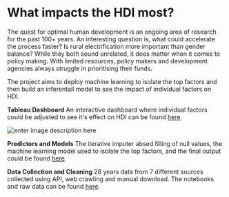 # What impacts the HDI most?

The quest for optimal human development is an ongoing area of research for the past 100+ years. An interesting question is, what could accelerate the process faster? Is rural electrification more important than gender balance? While they both sound unrelated, it does matter when it comes to policy making. With limited resources, policy makers and development agencies always struggle in prioritising their funds. 

The  project aims to deploy machine learning to isolate the top factors and then build an inferentail model to see the impact of individual factors on HDI.

**Tableau Dashboard**
An interactive dashboard where individual factors could be adjusted to see it's effect on HDI can be found [here](https://public.tableau.com/profile/arasan8873#!/vizhome/WhatImpactsPoverty/Poverty).

![enter image description here](https://lh3.googleusercontent.com/LJnnkcDCwwd-eq7GuPzZUggt6rtzZ4OdXGsqdst6jKMuUMqc9MGM-O3hKNvtAGeRbP_DuYSDGyUeViG3bA-7ioOp2tKNcrmmRoiH9YVZqfZQ1op9Ivsjb2ywhYSBDxbyalIGbQJ4CKxeFOid8hCcrYo9-aheTjmsvUXqBjtXOettHrAzO-2pSnxel0eaEwphVvRiM_ckUgMD0NJ0Mm8h8yExW31oUh1cot13MxUlDQPWXHImDoZhL9YrNuK5gkeD-T9DvUmp1LWKGZTi4m-Gr4MNb9ih4fLTNrqpONI5v1J5q294UT5vGEeY8zzrkBOJKjalKs0iHDc8Iv8rL3w0tgAJf1IzuhcXULKsv1vdPTn1dSc1V6ExtvWyRTlG-K72H3Y7IZT2rgrhR4D7e8M_IYY3aKKIAWNK1Apr9p47tLM1Tbd_mNdm82xUn_mzJBSSgSkNrVS1A4ZvHJ2a7APDc_O1q6NdxvaGjezKTq8RhbRDN_bEwrTLyyzaicYpi9IeaDfdy-figGf1HOiodR-a-4n8MTZQXpIJ4jLebH1aNtrTQ8gODzUjJpXnGvMAqbhIwmExDuXzqtMnnoExFcOhGYNOuviSJuGvNcKi4OYrdvEjalf82fkSTYqCwG1Cd5BFOB2pAq5yw-vt5Z38H9oxO2arZ3POD0y30sRlyTCIIKIyBZsRYPjhbdpxhkZEWA=w1508-h748-no?authuser=0)

**Predictors and Models**
The iterative imputer absed filling of null values, the machine learning model used to isolate the top factors, and the final output could be found [here](https://github.com/dataaivu/FinalProject_Bootcamp/tree/main/Jupyter_Notebooks).

**Data Collection and Cleaning**
28 years data from 7 different sources collected using API, web crawling and manual download. The notebooks and raw data can be found [here](https://github.com/dataaivu/FinalProject_Bootcamp/tree/main/raw_data).


